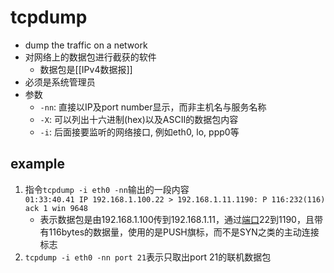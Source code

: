 # tcpdump

- dump the traffic on a network
- 对网络上的数据包进行截获的软件
  - 数据包是[[IPv4数据报]]
- 必须是系统管理员
- 参数
  - `-nn`: 直接以IP及port number显示，而非主机名与服务名称 
  - `-X`: 可以列出十六进制(hex)以及ASCII的数据包内容
  - `-i`: 后面接要监听的网络接口, 例如eth0, lo, ppp0等
  
## example

1. 指令`tcpdump -i eth0 -nn`输出的一段内容  
`01:33:40.41 IP 192.168.1.100.22 > 192.168.1.11.1190: P 116:232(116) ack 1 win 9648`
   - 表示数据包是由192.168.1.100传到192.168.1.11，通过[端口](Network_Port.md)22到1190，且带有116bytes的数据量，使用的是PUSH旗标，而不是SYN之类的主动连接标志
 2. `tcpdump -i eth0 -nn port 21`表示只取出port 21的联机数据包